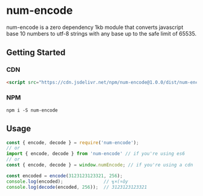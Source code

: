 # num-encode

num-encode is a zero dependency 1kb module that converts javascript base 10 numbers
to utf-8 strings with any base up to the safe limit of 65535.

## Getting Started

### CDN
```html
<script src="https://cdn.jsdelivr.net/npm/num-encode@1.0.0/dist/num-encode.min.js"></script>
```

### NPM
```shell
npm i -S num-encode
```

## Usage

```javascript
const { encode, decode } = require('num-encode');
// or
import { encode, decode } from 'num-encode' // if you're using es6
// or
const { encode, decode } = window.numEncode; // if you're using a cdn

const encoded = encode(3123123123321, 256);
console.log(encoded);               // ╗×(¤ôy
console.log(decode(encoded, 256));  // 3123123123321
```

